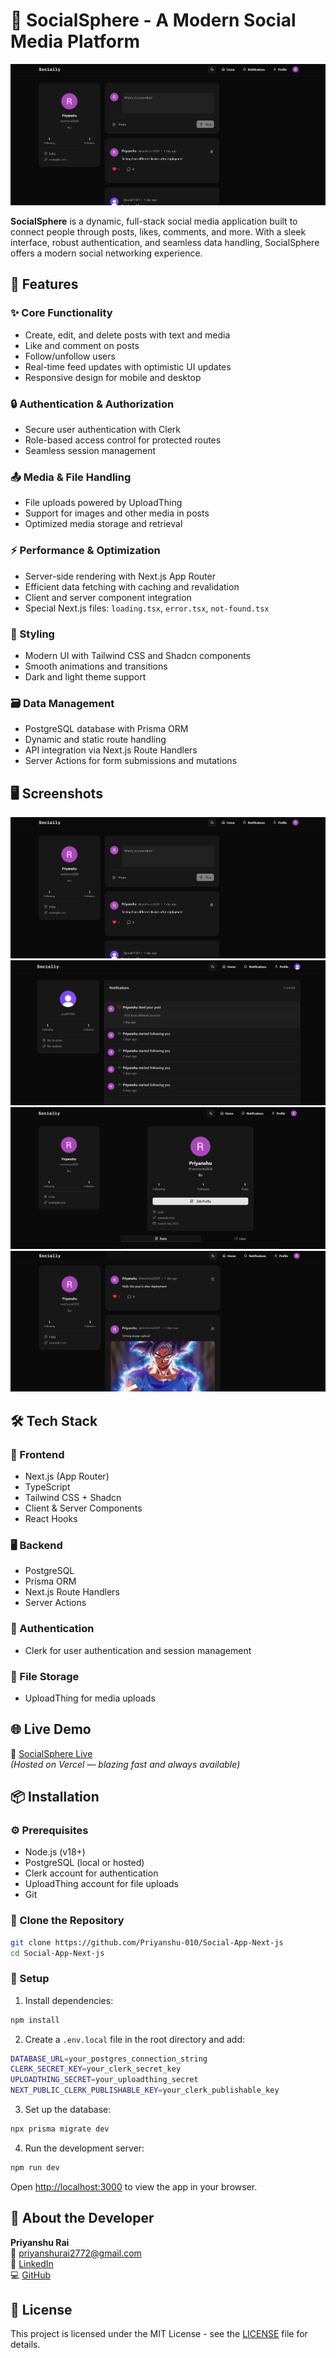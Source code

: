 # 📱 SocialSphere - A Modern Social Media Platform

![SocialSphere Screenshot](./assets/homepage.png)

**SocialSphere** is a dynamic, full-stack social media application built to connect people through posts, likes, comments, and more. With a sleek interface, robust authentication, and seamless data handling, SocialSphere offers a modern social networking experience.

## 🚀 Features

### ✨ Core Functionality
- Create, edit, and delete posts with text and media
- Like and comment on posts
- Follow/unfollow users
- Real-time feed updates with optimistic UI updates
- Responsive design for mobile and desktop

### 🔒 Authentication & Authorization
- Secure user authentication with Clerk
- Role-based access control for protected routes
- Seamless session management

### 📤 Media & File Handling
- File uploads powered by UploadThing
- Support for images and other media in posts
- Optimized media storage and retrieval

### ⚡ Performance & Optimization
- Server-side rendering with Next.js App Router
- Efficient data fetching with caching and revalidation
- Client and server component integration
- Special Next.js files: `loading.tsx`, `error.tsx`, `not-found.tsx`

### 🎨 Styling
- Modern UI with Tailwind CSS and Shadcn components
- Smooth animations and transitions
- Dark and light theme support

### 🗃️ Data Management
- PostgreSQL database with Prisma ORM
- Dynamic and static route handling
- API integration via Next.js Route Handlers
- Server Actions for form submissions and mutations

## 🖥️ Screenshots

![Homepage](./assets/homepage.png)
![Notifications Page](./assets/notifications.png)
![User Profile](./assets/profile.png)
![Feed](./assets/feed.png)

## 🛠️ Tech Stack

### 🔧 Frontend
- Next.js (App Router)
- TypeScript
- Tailwind CSS + Shadcn
- Client & Server Components
- React Hooks

### 🖥️ Backend
- PostgreSQL
- Prisma ORM
- Next.js Route Handlers
- Server Actions

### 🔐 Authentication
- Clerk for user authentication and session management

### 📡 File Storage
- UploadThing for media uploads

## 🌐 Live Demo

🚀 [SocialSphere Live](https://social-app-next-js-sage.vercel.app/)  
*(Hosted on Vercel — blazing fast and always available)*

## 📦 Installation

### ⚙️ Prerequisites
- Node.js (v18+)
- PostgreSQL (local or hosted)
- Clerk account for authentication
- UploadThing account for file uploads
- Git

### 📁 Clone the Repository
```bash
git clone https://github.com/Priyanshu-010/Social-App-Next-js
cd Social-App-Next-js
```

### 🔧 Setup
1. Install dependencies:
```bash
npm install
```

2. Create a `.env.local` file in the root directory and add:
```bash
DATABASE_URL=your_postgres_connection_string
CLERK_SECRET_KEY=your_clerk_secret_key
UPLOADTHING_SECRET=your_uploadthing_secret
NEXT_PUBLIC_CLERK_PUBLISHABLE_KEY=your_clerk_publishable_key
```

3. Set up the database:
```bash
npx prisma migrate dev
```

4. Run the development server:
```bash
npm run dev
```

Open [http://localhost:3000](http://localhost:3000) to view the app in your browser.

## 👤 About the Developer

**Priyanshu Rai**  
📧 [priyanshurai2772@gmail.com](mailto:priyanshurai2772@gmail.com)  
🔗 [LinkedIn](https://www.linkedin.com/in/priyanshuraidev/)  
💻 [GitHub](https://github.com/Priyanshu-010)

## 📜 License

This project is licensed under the MIT License - see the [LICENSE](LICENSE) file for details.
```